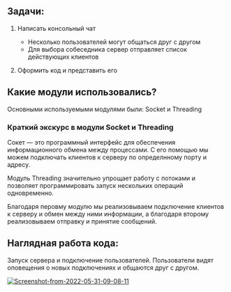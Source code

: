 ## Задачи:

1) Написать консольный чат
	  * Несколько пользователей могут общаться друг с другом
	  * Для выбора собеседника сервер отправляет список действующих клиентов
		
2) Оформить код и представить его

## Какие модули использовались?

Основными используемыми модулями были: Socket и Threading

### Краткий экскурс в модули Socket и Threading
        
Сокет — это программный интерфейс для обеспечения информационного обмена между процессами. С его помощью мы можем подключать клиентов к серверу по определнному порту и адресу.

Модуль Threading значительно упрощает работу с потоками и позволяет программировать запуск нескольких операций одновременно.

Благодаря перовму модулю мы реализовываем подключение клиентов к серверу и обмен между ними информации, а благодаря второму реализовываем отправку и принятие сообщений.

## Наглядная работа кода:

Запуск сервера и подключение пользователей.
Пользователи видят оповещения о новых подключениях и общаются друг с другом.

<a href="https://ibb.co/g4Zp0Wx"><img src="https://i.ibb.co/Z2zPQg0/Screenshot-from-2022-05-31-09-08-11.png" alt="Screenshot-from-2022-05-31-09-08-11" border="0"></a>
